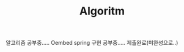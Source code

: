 ﻿---
title: Algoritm
categories:
- blogging
last_modified_at: 2022-01-12T17:00:00+09:00
toc: true
---

알고리즘 공부중.....
Oembed spring 구현 공부중.....
제출완료(미완성으로..)